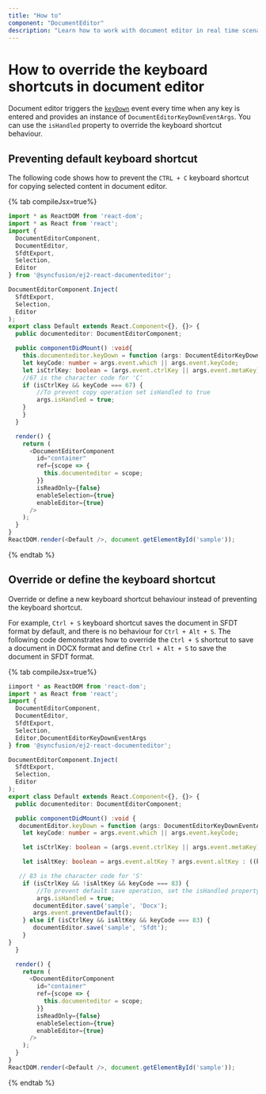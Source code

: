 ```yaml
---
title: "How to"
component: "DocumentEditor"
description: "Learn how to work with document editor in real time scenarios like create simple word processor, override keyboard shortcut behaviors, and more."
---
```


# How to override the keyboard shortcuts in document editor

Document editor triggers the [`keyDown`](../../api/document-editor/documentEditorKeyDownEventArgs/) event every time when any key is entered and provides an instance of `DocumentEditorKeyDownEventArgs`. You can use the `isHandled` property to override the keyboard shortcut behaviour.

## Preventing default keyboard shortcut

The following code shows how to prevent the `CTRL + C` keyboard shortcut for copying selected content in document editor.

{% tab compileJsx=true%}

```typescript
import * as ReactDOM from 'react-dom';
import * as React from 'react';
import {
  DocumentEditorComponent,
  DocumentEditor,
  SfdtExport,
  Selection,
  Editor
} from '@syncfusion/ej2-react-documenteditor';

DocumentEditorComponent.Inject(
  SfdtExport,
  Selection,
  Editor
);
export class Default extends React.Component<{}, {}> {
  public documenteditor: DocumentEditorComponent;

  public componentDidMount() :void{
    this.documenteditor.keyDown = function (args: DocumentEditorKeyDownEventArgs) {
    let keyCode: number = args.event.which || args.event.keyCode;
    let isCtrlKey: boolean = (args.event.ctrlKey || args.event.metaKey) ? true : ((keyCode === 17) ? true : false);
    //67 is the character code for 'C'
    if (isCtrlKey && keyCode === 67) {
        //To prevent copy operation set isHandled to true
        args.isHandled = true;
    }
    }
  }

  render() {
    return (
      <DocumentEditorComponent
        id="container"
        ref={scope => {
          this.documenteditor = scope;
        }}
        isReadOnly={false}
        enableSelection={true}
        enableEditor={true}
      />
    );
  }
}
ReactDOM.render(<Default />, document.getElementById('sample'));
```

{% endtab %}

## Override or define the keyboard shortcut

Override or define a new keyboard shortcut behaviour instead of preventing the keyboard shortcut.

For example, `Ctrl + S` keyboard shortcut saves the document in SFDT format by default, and there is no behaviour for `Ctrl + Alt + S`. The following code demonstrates how to override the `Ctrl + S` shortcut to save a document in DOCX format and define `Ctrl + Alt + S` to save the document in SFDT format.

{% tab compileJsx=true%}

```typescript
iimport * as ReactDOM from 'react-dom';
import * as React from 'react';
import {
  DocumentEditorComponent,
  DocumentEditor,
  SfdtExport,
  Selection,
  Editor,DocumentEditorKeyDownEventArgs
} from '@syncfusion/ej2-react-documenteditor';

DocumentEditorComponent.Inject(
  SfdtExport,
  Selection,
  Editor
);
export class Default extends React.Component<{}, {}> {
  public documenteditor: DocumentEditorComponent;

  public componentDidMount() :void {
   documentEditor.keyDown = function (args: DocumentEditorKeyDownEventArgs) {
    let keyCode: number = args.event.which || args.event.keyCode;

    let isCtrlKey: boolean = (args.event.ctrlKey || args.event.metaKey) ? true : ((keyCode === 17) ? true : false);

    let isAltKey: boolean = args.event.altKey ? args.event.altKey : ((keyCode === 18) ? true : false);

   // 83 is the character code for 'S'
    if (isCtrlKey && !isAltKey && keyCode === 83) {
        //To prevent default save operation, set the isHandled property to true
        args.isHandled = true;
       documentEditor.save('sample', 'Docx');
       args.event.preventDefault();
    } else if (isCtrlKey && isAltKey && keyCode === 83) {
       documentEditor.save('sample', 'Sfdt');
    }
}
  }

  render() {
    return (
      <DocumentEditorComponent
        id="container"
        ref={scope => {
          this.documenteditor = scope;
        }}
        isReadOnly={false}
        enableSelection={true}
        enableEditor={true}
      />
    );
  }
}
ReactDOM.render(<Default />, document.getElementById('sample'));

```

{% endtab %}